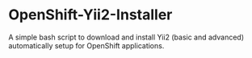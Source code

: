 # OpenShift-Yii2-Installer
A simple bash script to download and install Yii2 (basic and advanced) automatically setup for OpenShift applications.
